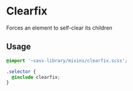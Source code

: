 # Clearfix

Forces an element to self-clear its children

## Usage

```css
@import '~sass-library/mixins/clearfix.scss';

.selector {
  @include clearfix;
}
```
